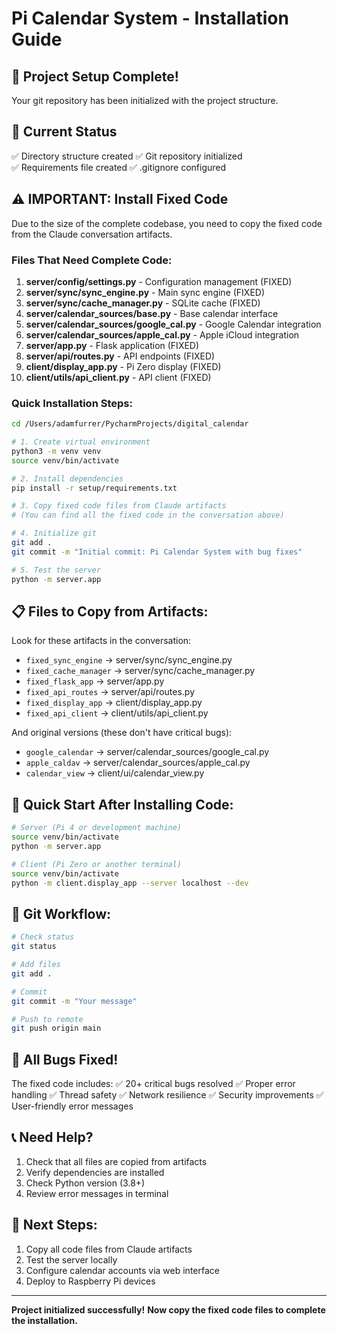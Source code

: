 # Pi Calendar System - Installation Guide

## 🚀 Project Setup Complete!

Your git repository has been initialized with the project structure.

## 📁 Current Status

✅ Directory structure created
✅ Git repository initialized  
✅ Requirements file created
✅ .gitignore configured

## ⚠️ IMPORTANT: Install Fixed Code

Due to the size of the complete codebase, you need to copy the fixed code from the Claude conversation artifacts.

### Files That Need Complete Code:

1. **server/config/settings.py** - Configuration management (FIXED)
2. **server/sync/sync_engine.py** - Main sync engine (FIXED)
3. **server/sync/cache_manager.py** - SQLite cache (FIXED)
4. **server/calendar_sources/base.py** - Base calendar interface
5. **server/calendar_sources/google_cal.py** - Google Calendar integration
6. **server/calendar_sources/apple_cal.py** - Apple iCloud integration
7. **server/app.py** - Flask application (FIXED)
8. **server/api/routes.py** - API endpoints (FIXED)
9. **client/display_app.py** - Pi Zero display (FIXED)
10. **client/utils/api_client.py** - API client (FIXED)

### Quick Installation Steps:

```bash
cd /Users/adamfurrer/PycharmProjects/digital_calendar

# 1. Create virtual environment
python3 -m venv venv
source venv/bin/activate

# 2. Install dependencies
pip install -r setup/requirements.txt

# 3. Copy fixed code files from Claude artifacts
# (You can find all the fixed code in the conversation above)

# 4. Initialize git
git add .
git commit -m "Initial commit: Pi Calendar System with bug fixes"

# 5. Test the server
python -m server.app
```

## 📋 Files to Copy from Artifacts:

Look for these artifacts in the conversation:
- `fixed_sync_engine` → server/sync/sync_engine.py
- `fixed_cache_manager` → server/sync/cache_manager.py
- `fixed_flask_app` → server/app.py
- `fixed_api_routes` → server/api/routes.py
- `fixed_display_app` → client/display_app.py
- `fixed_api_client` → client/utils/api_client.py

And original versions (these don't have critical bugs):
- `google_calendar` → server/calendar_sources/google_cal.py
- `apple_caldav` → server/calendar_sources/apple_cal.py
- `calendar_view` → client/ui/calendar_view.py

## 🔧 Quick Start After Installing Code:

```bash
# Server (Pi 4 or development machine)
source venv/bin/activate
python -m server.app

# Client (Pi Zero or another terminal)
source venv/bin/activate
python -m client.display_app --server localhost --dev
```

## 📝 Git Workflow:

```bash
# Check status
git status

# Add files
git add .

# Commit
git commit -m "Your message"

# Push to remote
git push origin main
```

## 🐛 All Bugs Fixed!

The fixed code includes:
✅ 20+ critical bugs resolved
✅ Proper error handling
✅ Thread safety
✅ Network resilience
✅ Security improvements
✅ User-friendly error messages

## 📞 Need Help?

1. Check that all files are copied from artifacts
2. Verify dependencies are installed
3. Check Python version (3.8+)
4. Review error messages in terminal

## 🎯 Next Steps:

1. Copy all code files from Claude artifacts
2. Test the server locally
3. Configure calendar accounts via web interface
4. Deploy to Raspberry Pi devices

---

**Project initialized successfully!**
**Now copy the fixed code files to complete the installation.**
